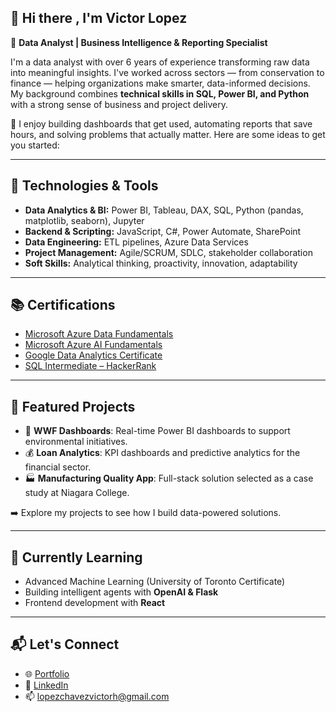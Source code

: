 ## 👋 Hi there , I'm Victor Lopez

🎯 **Data Analyst | Business Intelligence & Reporting Specialist**

I'm a data analyst with over 6 years of experience transforming raw data into meaningful insights. I've worked across sectors — from conservation to finance — helping organizations make smarter, data-informed decisions. My background combines **technical skills in SQL, Power BI, and Python** with a strong sense of business and project delivery.

🚀 I enjoy building dashboards that get used, automating reports that save hours, and solving problems that actually matter.
Here are some ideas to get you started:

---

## 🔧 Technologies & Tools

- **Data Analytics & BI:** Power BI, Tableau, DAX, SQL, Python (pandas, matplotlib, seaborn), Jupyter
- **Backend & Scripting:** JavaScript, C#, Power Automate, SharePoint
- **Data Engineering:** ETL pipelines, Azure Data Services
- **Project Management:** Agile/SCRUM, SDLC, stakeholder collaboration
- **Soft Skills:** Analytical thinking, proactivity, innovation, adaptability

---

## 📚 Certifications

- [Microsoft Azure Data Fundamentals](https://www.credly.com/badges/2110d55d-df22-4c23-baf2-8f05eaa8276b/linked_in_profile)
- [Microsoft Azure AI Fundamentals](https://www.credly.com/badges/c98e8a21-05a2-445d-b8de-14edb891bcd0/linked_in_profile)
- [Google Data Analytics Certificate](https://www.credly.com/badges/14723668-2ab7-4269-95d7-3901aa6f8309/public_url)
- [SQL Intermediate – HackerRank](https://www.hackerrank.com/certificates/7e7564db1155)

---

## 📁 Featured Projects

- 🐼 **WWF Dashboards**: Real-time Power BI dashboards to support environmental initiatives.
- 💰 **Loan Analytics**: KPI dashboards and predictive analytics for the financial sector.
- 🏭 **Manufacturing Quality App**: Full-stack solution selected as a case study at Niagara College.

➡️ Explore my projects to see how I build data-powered solutions.

---

## 🧠 Currently Learning

- Advanced Machine Learning (University of Toronto Certificate)
- Building intelligent agents with **OpenAI & Flask**
- Frontend development with **React**

---

## 📬 Let's Connect

- 🌐 [Portfolio](https://www.vhlopez.com/)
- 💼 [LinkedIn](https://linkedin.com/in/vlopez03/)
- 📫 lopezchavezvictorh@gmail.com
